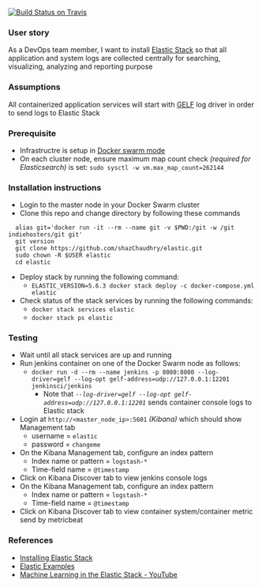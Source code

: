 [![Build Status on Travis](https://travis-ci.org/shazChaudhry/logging.svg?branch=master "CI build status on Travis")](https://travis-ci.org/shazChaudhry/logging)

### User story
As a DevOps team member, I want to install [Elastic Stack](https://www.elastic.co/products) so that all application and system logs are collected centrally for searching, visualizing, analyzing and reporting purpose

### Assumptions
All containerized application services will start with [GELF](http://docs.graylog.org/en/2.2/pages/gelf.html) log driver in order to send logs to Elastic Stack

### Prerequisite
* Infrastructre is setup in [Docker swarm mode](https://docs.docker.com/engine/swarm/)
* On each cluster node, ensure maximum map count check _(required for Elasticsearch)_ is set: `sudo sysctl -w vm.max_map_count=262144`

### Installation instructions
* Login to the master node in your Docker Swarm cluster
* Clone this repo and change directory by following these commands
```
  alias git='docker run -it --rm --name git -v $PWD:/git -w /git indiehosters/git git'
  git version
  git clone https://github.com/shazChaudhry/elastic.git
  sudo chown -R $USER elastic
  cd elastic
  ```
* Deploy stack by running the following command:
  * `ELASTIC_VERSION=5.6.3 docker stack deploy -c docker-compose.yml elastic`
* Check status of the stack services by running the following commands:
  *   `docker stack services elastic`
  *   `docker stack ps elastic`

### Testing
* Wait until all stack services are up and running
* Run jenkins container on one of the Docker Swarm node as follows:
  * `docker run -d --rm --name jenkins -p 8080:8080 --log-driver=gelf --log-opt gelf-address=udp://127.0.0.1:12201  jenkinsci/jenkins`
    * Note that _`--log-driver=gelf --log-opt gelf-address=udp://127.0.0.1:12201`_ sends container console logs to Elastic stack
* Login at `http://<master_node_ip>:5601` _(Kibana)_  which should show Management tab
  * username = `elastic`
  * password = `changeme`
* On the Kibana Management tab, configure an index pattern
  * Index name or pattern = `logstash-*`
  * Time-field name = `@timestamp`
* Click on Kibana Discover tab to view jenkins console logs
* On the Kibana Management tab, configure an index pattern
  * Index name or pattern = `logstash-*`
  * Time-field name = `@timestamp`
* Click on Kibana Discover tab to view container system/container metric send by metricbeat

### References
- [Installing Elastic Stack](https://www.elastic.co/guide/en/elastic-stack/current/installing-elastic-stack.html)
- [Elastic Examples](https://github.com/elastic/examples)
- [ Machine Learning in the Elastic Stack - YouTube](https://www.youtube.com/watch?v=n6xW6YWYgs0&feature=youtu.be)
